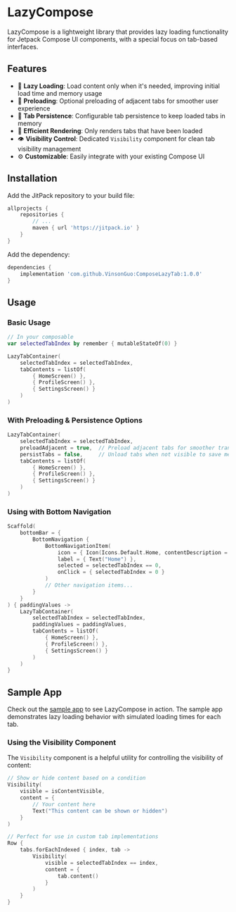 # LazyCompose

LazyCompose is a lightweight library that provides lazy loading functionality for Jetpack Compose UI components, with a special focus on tab-based interfaces.

## Features

- 🚀 **Lazy Loading**: Load content only when it's needed, improving initial load time and memory usage
- 🔄 **Preloading**: Optional preloading of adjacent tabs for smoother user experience
- 💾 **Tab Persistence**: Configurable tab persistence to keep loaded tabs in memory
- 🎯 **Efficient Rendering**: Only renders tabs that have been loaded
- 👁️ **Visibility Control**: Dedicated `Visibility` component for clean tab visibility management
- ⚙️ **Customizable**: Easily integrate with your existing Compose UI

## Installation

Add the JitPack repository to your build file:

```gradle
allprojects {
    repositories {
        // ...
        maven { url 'https://jitpack.io' }
    }
}
```

Add the dependency:

```gradle
dependencies {
    implementation 'com.github.VinsonGuo:ComposeLazyTab:1.0.0'
}
```

## Usage

### Basic Usage

```kotlin
// In your composable
var selectedTabIndex by remember { mutableStateOf(0) }

LazyTabContainer(
    selectedTabIndex = selectedTabIndex,
    tabContents = listOf(
        { HomeScreen() },
        { ProfileScreen() },
        { SettingsScreen() }
    )
)
```

### With Preloading & Persistence Options

```kotlin
LazyTabContainer(
    selectedTabIndex = selectedTabIndex,
    preloadAdjacent = true,  // Preload adjacent tabs for smoother transitions
    persistTabs = false,     // Unload tabs when not visible to save memory
    tabContents = listOf(
        { HomeScreen() },
        { ProfileScreen() },
        { SettingsScreen() }
    )
)
```

### Using with Bottom Navigation

```kotlin
Scaffold(
    bottomBar = {
        BottomNavigation {
            BottomNavigationItem(
                icon = { Icon(Icons.Default.Home, contentDescription = "Home") },
                label = { Text("Home") },
                selected = selectedTabIndex == 0,
                onClick = { selectedTabIndex = 0 }
            )
            // Other navigation items...
        }
    }
) { paddingValues ->
    LazyTabContainer(
        selectedTabIndex = selectedTabIndex,
        paddingValues = paddingValues,
        tabContents = listOf(
            { HomeScreen() },
            { ProfileScreen() },
            { SettingsScreen() }
        )
    )
}
```

## Sample App

Check out the [sample app](app/) to see LazyCompose in action. The sample app demonstrates lazy loading behavior with simulated loading times for each tab.


### Using the Visibility Component

The `Visibility` component is a helpful utility for controlling the visibility of content:

```kotlin
// Show or hide content based on a condition
Visibility(
    visible = isContentVisible,
    content = {
        // Your content here
        Text("This content can be shown or hidden")
    }
)

// Perfect for use in custom tab implementations
Row {
    tabs.forEachIndexed { index, tab ->
        Visibility(
            visible = selectedTabIndex == index,
            content = { 
                tab.content() 
            }
        )
    }
}
```

